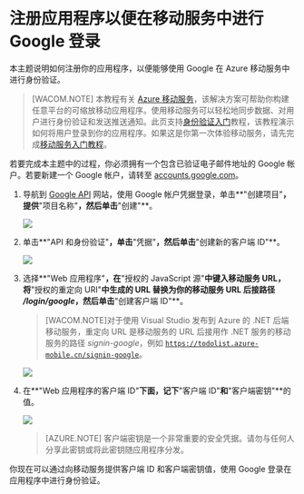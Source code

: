 <properties linkid="develop-mobile-how-to-guides-register-for-google-authentication" urlDisplayName="Register for Google Authentication" pageTitle="注册以进行 Google 身份验证 - 移动服务" metaKeywords="Azure registering application, Azure authentication, Google application authenticate, authenticate mobile services" description="了解如何注册你的应用程序，以便使用 Google 在 Azure 移动服务中进行身份验证。" metaCanonical="" services="mobile-services" documentationCenter="Mobile" title="Register your apps for Google login with Mobile Services" authors="glenga" solutions="" manager="" editor="" />
<tags ms.service="mobile-services"
    ms.date=""
    wacn.date=""
    />

# 注册应用程序以便在移动服务中进行 Google 登录

本主题说明如何注册你的应用程序，以便能够使用 Google 在 Azure 移动服务中进行身份验证。

>[WACOM.NOTE] 本教程有关 [Azure 移动服务](/zh-cn/services/mobile-services/)，该解决方案可帮助你构建任意平台的可缩放移动应用程序。使用移动服务可以轻松地同步数据、对用户进行身份验证和发送推送通知。此页支持<a href="/zh-cn/documentation/articles/mobile-services-ios-get-started-users/">身份验证入门</a>教程，该教程演示如何将用户登录到你的应用程序。如果这是你第一次体验移动服务，请先完成<a href="/zh-cn/documentation/articles/mobile-services-ios-get-started/">移动服务入门教程</a>。

若要完成本主题中的过程，你必须拥有一个包含已验证电子邮件地址的 Google 帐户。若要新建一个 Google 帐户，请转至 <a href="http://go.microsoft.com/fwlink/p/?LinkId=268302" target="_blank">accounts.google.com</a>。

1. 导航到 <a href="http://go.microsoft.com/fwlink/p/?LinkId=268303" target="_blank">Google API</a> 网站，使用 Google 帐户凭据登录，单击**"创建项目"**，提供**"项目名称"**，然后单击**"创建"**。

   	![][1]

2. 单击**"API 和身份验证"**，单击**"凭据"**，然后单击**"创建新的客户端 ID"**。

   	![][2]

3. 选择**"Web 应用程序"**，在**"授权的 JavaScript 源"**中键入移动服务 URL，将**"授权的重定向 URI"**中生成的 URL 替换为你的移动服务 URL 后接路径 _/login/google_，然后单击**"创建客户端 ID"**。

	>[WACOM.NOTE]对于使用 Visual Studio 发布到 Azure 的 .NET 后端移动服务，重定向 URL 是移动服务的 URL 后接用作 .NET 服务的移动服务的路径 _signin-google_，例如 <code>https://todolist.azure-mobile.cn/signin-google</code>。 

   	![][3]

6. 在**"Web 应用程序的客户端 ID"**下面，记下**"客户端 ID"**和**"客户端密钥"**的值。 

   	![][4]

    > [AZURE.NOTE] 客户端密钥是一个非常重要的安全凭据。请勿与任何人分享此密钥或将此密钥随应用程序分发。

你现在可以通过向移动服务提供客户端 ID 和客户端密钥值，使用 Google 登录在应用程序中进行身份验证。

<!-- Anchors. -->

<!-- Images. -->
[1]: ./media/mobile-services-how-to-register-google-authentication/mobile-services-google-new-project.png
[2]: ./media/mobile-services-how-to-register-google-authentication/mobile-services-google-create-client.png
[3]: ./media/mobile-services-how-to-register-google-authentication/mobile-services-google-create-client2.png
[4]: ./media/mobile-services-how-to-register-google-authentication/mobile-services-google-create-client3.png
[5]: ./media/mobile-services-how-to-register-google-authentication/mobile-services-google-app-details.png

<!-- URLs. -->

[Google API]: http://go.microsoft.com/fwlink/p/?LinkId=268303
[身份验证入门]: /zh-cn/documentation/articles/mobile-services-windows-store-dotnet-get-started-users/

[Azure 管理门户]: https://manage.windowsazure.cn/
